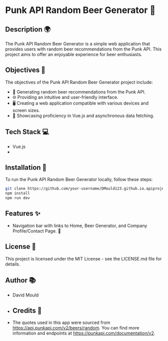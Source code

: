 # Punk API Random Beer Generator 🍻

## Description 🌍

The Punk API Random Beer Generator is a simple web application that provides users with random beer recommendations from the Punk API. This project aims to offer an enjoyable experience for beer enthusiasts.

## Objectives 🎯

The objectives of the Punk API Random Beer Generator project include:

- 🍻 Generating random beer recommendations from the Punk API.
- 🌐 Providing an intuitive and user-friendly interface.
- 🖥️ Creating a web application compatible with various devices and screen sizes.
- 🚀 Showcasing proficiency in Vue.js and asynchronous data fetching.

## Tech Stack 💻

- Vue.js
- 
## Installation 🔧

To run the Punk API Random Beer Generator locally, follow these steps:

```bash
git clone https://github.com/your-username/DMould123.github.io.apiproject.git
npm install
npm run dev
```

## Features ✨

- Navigation bar with links to Home, Beer Generator, and Company Profile/Contact Page. 🚀

## License 📝

This project is licensed under the MIT License - see the LICENSE.md file for details.

## Author 📚

- David Mould

- ## Credits 🌟

- The quotes used in this app were sourced from https://api.punkapi.com/v2/beers/random. You can find more information and endpoints at https://punkapi.com/documentation/v2.
